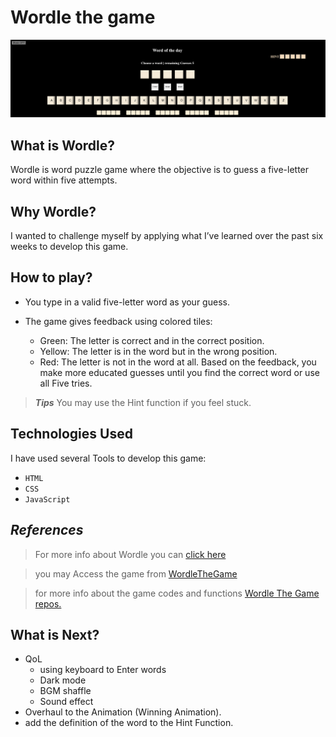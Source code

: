 # Wordle the game
![Wordle the Game](./assets/Backgrounds/mdn%20banner.png)

## **What is Wordle?** <br>
Wordle is word puzzle game where the objective is to guess a five-letter word within five attempts. <br>

## **Why Wordle?**
I wanted to challenge myself by applying what I’ve learned over the past six weeks to develop this game.

## **How to play?**
+ You type in a valid five-letter word as your guess. 

+ The game gives feedback using colored tiles:
    + Green: The letter is correct and in the correct position.
    + Yellow: The letter is in the word but in the wrong position.
    + Red: The letter is not in the word at all.
Based on the feedback, you make more educated guesses until you find the correct word or use all Five tries. 
>***Tips*** You may use the Hint function if you feel stuck.

## Technologies Used
I have used several Tools to develop this game:
+ `HTML`
+ `CSS`
+ `JavaScript`

## *References*
>For more info about Wordle you can [click here](https://en.wikipedia.org/wiki/Wordle)

>you may Access the game from [WordleTheGame](https://ibutaibeh.github.io/Wordle/)

> for more info about the game codes and functions [Wordle The Game repos.](https://github.com/ibutaibeh/Wordle)

## What is Next?
+ QoL 
    + using keyboard to Enter words
    + Dark mode
    + BGM shaffle
    + Sound effect
+ Overhaul to the Animation (Winning Animation).
+ add the definition of the word to the Hint Function.
